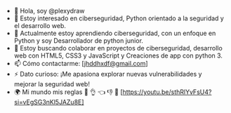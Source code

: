 - 👋 Hola, soy @plexydraw
- 👀 Estoy interesado en ciberseguridad, Python orientado a la seguridad y el desarrollo web.
- 🌱 Actualmente estoy aprendiendo ciberseguridad, con un enfoque en Python y soy Desarrollador de python junior.
- 💞️ Estoy buscando colaborar en proyectos de ciberseguridad, desarrollo web con HTML5, CSS3 y JavaScript y Creaciones de app con python 3.
- 📫 Cómo contactarme: [jhddhxdf@gmail.com]
- ⚡ Dato curioso: ¡Me apasiona explorar nuevas vulnerabilidades y mejorar la seguridad web!
- 🌍 Mi mundo mis reglas 👹  👌 👈 👎 🖖 [https://youtu.be/sthRlYvFsU4?si=vEgSG3nKl5JAZu8E]

